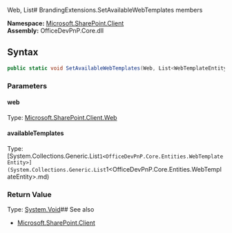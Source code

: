Web, List<WebTemplateEntity># BrandingExtensions.SetAvailableWebTemplates members
  

**Namespace:** [Microsoft.SharePoint.Client](Microsoft.SharePoint.Client.md)  
**Assembly:** OfficeDevPnP.Core.dll  
## Syntax
```C#
public static void SetAvailableWebTemplates(Web, List<WebTemplateEntity>)
```
### Parameters
#### web
Type: [Microsoft.SharePoint.Client.Web](Microsoft.SharePoint.Client.Web.md) 
#### 
#### availableTemplates
Type: [System.Collections.Generic.List`1<OfficeDevPnP.Core.Entities.WebTemplateEntity>](System.Collections.Generic.List`1<OfficeDevPnP.Core.Entities.WebTemplateEntity>.md) 
#### 
### Return Value
Type: [System.Void](System.Void.md)## See also
- [Microsoft.SharePoint.Client](Microsoft.SharePoint.Client.md)
